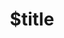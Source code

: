 ---
title: $title
second_title: Aspose.Tasks สำหรับ .NET API Reference
description: $description
type: docs
weight: $weight
url: /th/net/$ref/
---